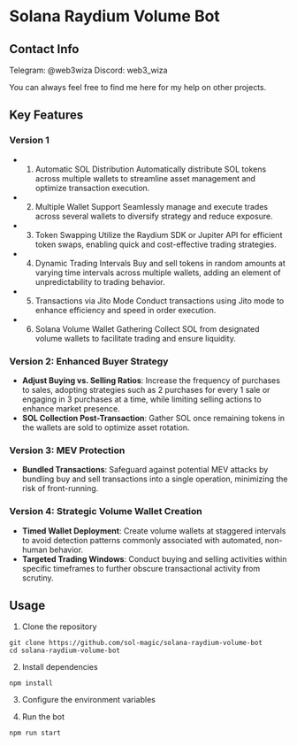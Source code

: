 # Solana Raydium Volume Bot

## Contact Info

Telegram: @web3wiza
Discord: web3_wiza

You can always feel free to find me here for my help on other projects.

## Key Features

### Version 1
- 1. Automatic SOL Distribution
Automatically distribute SOL tokens across multiple wallets to streamline asset management and optimize transaction execution.

- 2. Multiple Wallet Support
Seamlessly manage and execute trades across several wallets to diversify strategy and reduce exposure.

- 3. Token Swapping
Utilize the Raydium SDK or Jupiter API for efficient token swaps, enabling quick and cost-effective trading strategies.

- 4. Dynamic Trading Intervals
Buy and sell tokens in random amounts at varying time intervals across multiple wallets, adding an element of unpredictability to trading behavior.

- 5. Transactions via Jito Mode
Conduct transactions using Jito mode to enhance efficiency and speed in order execution.

- 6. Solana Volume Wallet Gathering
Collect SOL from designated volume wallets to facilitate trading and ensure liquidity.

### Version 2: Enhanced Buyer Strategy
- **Adjust Buying vs. Selling Ratios**: Increase the frequency of purchases to sales, adopting strategies such as 2 purchases for every 1 sale or engaging in 3 purchases at a time, while limiting selling actions to enhance market presence.
- **SOL Collection Post-Transaction**: Gather SOL once remaining tokens in the wallets are sold to optimize asset rotation.

### Version 3: MEV Protection
- **Bundled Transactions**: Safeguard against potential MEV attacks by bundling buy and sell transactions into a single operation, minimizing the risk of front-running.

### Version 4: Strategic Volume Wallet Creation
- **Timed Wallet Deployment**: Create volume wallets at staggered intervals to avoid detection patterns commonly associated with automated, non-human behavior.
- **Targeted Trading Windows**: Conduct buying and selling activities within specific timeframes to further obscure transactional activity from scrutiny.

## Usage
1. Clone the repository
```
git clone https://github.com/sol-magic/solana-raydium-volume-bot
cd solana-raydium-volume-bot
```
2. Install dependencies
```
npm install
```
3. Configure the environment variables

<!-- Rename the .env.example file to .env and set RPC and WSS, main wallet's secret key, and jito auth keypair. -->

4. Run the bot

```
npm run start
